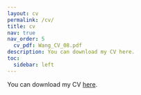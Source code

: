 ```yaml
---
layout: cv
permalink: /cv/
title: cv
nav: true
nav_order: 5
  cv_pdf: Wang_CV_08.pdf
description: You can download my CV here.
toc:
  sidebar: left
---
```

You can download my CV [here](/assets/pdf/Wang_CV_08.pdf).
